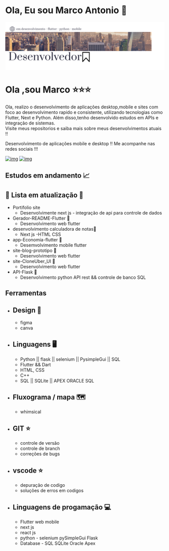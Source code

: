 # Ola, Eu sou Marco Antonio 🎯


![img](https://github.com/marco0antonio0/marco0antonio0/blob/a5d88d75c951cd5b9535e097915eeeebf2bdf575/imagens/image-readme.png)

# 
# Ola ,sou Marco ⭐⭐⭐

<p>
    Ola, realizo o desenvolvimento de aplicações desktop,mobile e sites com foco ao desenvolvimento rapido e consistente, utilizando tecnologias como Flutter, Next e Python. Além disso,tenho desenvolvido estudos em APIs e integração de sistemas. <br>
    Visite meus repositorios e saiba mais sobre meus desenvolvimentos atuais !!
  <p>
Desenvolvimento de aplicações mobile e desktop !!
Me acompanhe nas redes sociais !!!

[![img](https://img.shields.io/badge/LinkedIn-0077B5?style=for-the-badge&logo=linkedin&logoColor=white
)](https://www.linkedin.com/in/marco-antonio-aa3024233/)
[![img](https://img.shields.io/badge/WhatsApp-25D366?style=for-the-badge&logo=whatsapp&logoColor=white
)](https://api.whatsapp.com/send?phone=5591984837847)

## Estudos em andamento 📈
## 🚧 Lista em atualização 🚧
* Portifolio site
    *   Desenvolvimente next js - integração de api para controle de dados 
* Gerador-README-Flutter  🚧
    *   Desenvolvimento web flutter
* desenvolvimento calculadora de notas🚧
    *   Next js -HTML CSS
* app-Economia-flutter 🚧
    *   Desemvolvimento mobile flutter
* site-blog-prototipo 🚧
    *   Desenvolvimento web flutter
* site-CloneUber_UI 🚧
    *   Desenvolvimento web flutter
* API-Flask  🚧
    *   Desenvolvimento python API rest && controle de banco SQL



## Ferramentas 
-   Design 🎨
    -
    -   figma
    -   canva
-   Linguagens 🖥️
    -
    -   Python  || flask || selenium || PysimpleGui || SQL
    -   Flutter && Dart
    -   HTML, CSS
    -   C++
    -   SQL || SQLite || APEX ORACLE SQL
-   Fluxograma / mapa 🗺️
    -
    -   whimsical
-   GIT ⭐
    -
    -   controle de versão
    -   controle de branch
    -   correções de bugs
-   vscode ⭐
    -
    -   depuração de codigo
    -   soluções de erros em codigos
     
-  Linguagens de progamação 💻
    -  
    -   Flutter web mobile
    -   next js
    -   react js
    -   python - selenium pySimpleGui Flask
    -   Database - SQL SQLite Oracle Apex 







